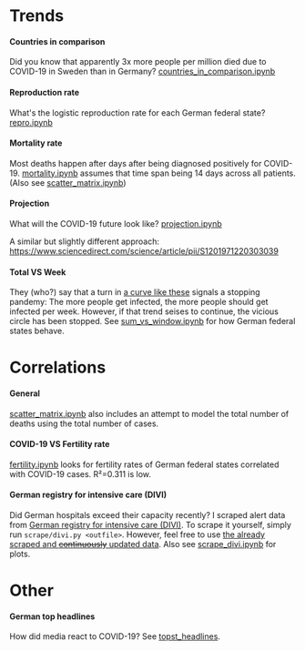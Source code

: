 # Trends

#### Countries in comparison

Did you know that apparently 3x more people per million died due to COVID-19 in Sweden than in Germany? [countries_in_comparison.ipynb](https://github.com/pschwede/covid19plots/blob/master/countries_in_comparison.ipynb)

#### Reproduction rate

What's the logistic reproduction rate for each German federal state? [repro.ipynb](https://github.com/pschwede/covid19plots/blob/master/repro.ipynb)

#### Mortality rate

Most deaths happen after days after being diagnosed positively for COVID-19. [mortality.ipynb](https://github.com/pschwede/covid19plots/blob/master/mortality.ipynb) assumes that time span being 14 days across all patients. (Also see [scatter_matrix.ipynb](https://github.com/pschwede/covid19plots/blob/master/scatter_matrix.ipynb))

#### Projection

What will the COVID-19 future look like? [projection.ipynb](https://github.com/pschwede/covid19plots/blob/master/projection.ipynb)

A similar but slightly different approach: https://www.sciencedirect.com/science/article/pii/S1201971220303039

#### Total VS Week

They (who?) say that a turn in [a curve like these](https://aatishb.com/covidtrends/) signals a stopping pandemy: The more people get infected, the more people should get infected per week. However, if that trend seises to continue, the vicious circle has been stopped. See [sum_vs_window.ipynb](https://github.com/pschwede/covid19plots/blob/master/sum_vs_window.ipynb) for how German federal states behave.

# Correlations

#### General
[scatter_matrix.ipynb](https://github.com/pschwede/covid19plots/blob/master/scatter_matrix.ipynb) also includes an attempt to model the total number of deaths using the total number of cases.

#### COVID-19 VS Fertility rate
[fertility.ipynb](https://github.com/pschwede/covid19plots/blob/master/fertility.ipynb) looks for fertility rates of German federal states correlated with COVID-19 cases. R²=0.311 is low.

#### German registry for intensive care (DIVI)

Did German hospitals exceed their capacity recently? I scraped alert data from [German registry for intensive care (DIVI)](https://www.intensivregister.de/#/intensivregister). To scrape it yourself, simply run `scrape/divi.py <outfile>`. However, feel free to use [the already scraped and ~~continuously~~ updated data](https://raw.githubusercontent.com/pschwede/covid19plots/master/data/divi.tsv). Also see [scrape_divi.ipynb](https://github.com/pschwede/covid19plots/blob/master/scrape_divi.ipynb) for plots.

# Other

#### German top headlines

How did media react to COVID-19? See [topst_headlines](https://github.com/pschwede/covid19plots/blob/master/topst_headlines.ipynb).
